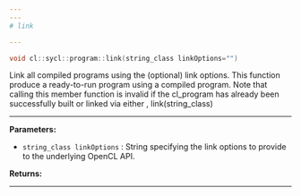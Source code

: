 ```yaml
---
---
# link

---
```


```cpp
void cl::sycl::program::link(string_class linkOptions="")
```


Link all compiled programs using the (optional) link options. This function produce a ready-to-run program using a compiled program. Note that calling this member function is invalid if the cl_program has already been successfully built or linked via either , link(string_class)


---
**Parameters:**

 - `string_class linkOptions`
: String specifying the link options to provide to the underlying OpenCL API. 

**Returns:** 

---
